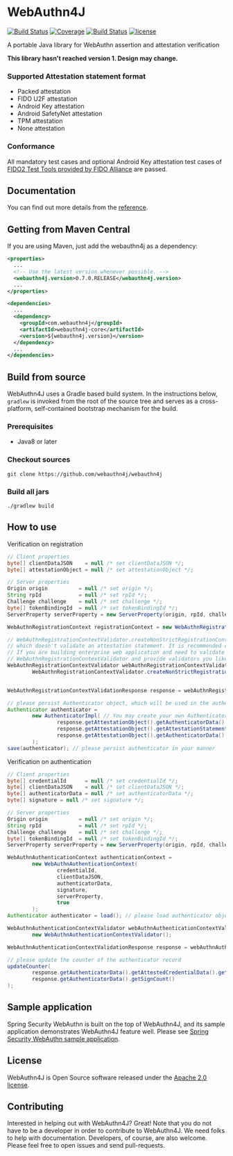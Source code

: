 # WebAuthn4J

[![Build Status](https://travis-ci.org/webauthn4j/webauthn4j.svg?branch=master)](https://travis-ci.org/webauthn4j/webauthn4j)
[![Coverage](https://sonarcloud.io/api/project_badges/measure?project=webauthn4j&metric=coverage)](https://sonarcloud.io/dashboard?id=webauthn4j)
[![Build Status](https://img.shields.io/maven-central/v/com.webauthn4j/webauthn4j-core.svg)](https://search.maven.org/#search%7Cga%7C1%7Cwebauthn4j)
[![license](https://img.shields.io/github/license/webauthn4j/webauthn4j.svg)](https://github.com/webauthn4j/webauthn4j/blob/master/LICENSE.txt)


A portable Java library for WebAuthn assertion and attestation verification

**This library hasn't reached version 1. Design may change.**

### Supported Attestation statement format

* Packed attestation
* FIDO U2F attestation
* Android Key attestation
* Android SafetyNet attestation
* TPM attestation
* None attestation

### Conformance

All mandatory test cases and optional Android Key attestation test cases of [FIDO2 Test Tools provided by FIDO Alliance](https://fidoalliance.org/certification/functional-certification/conformance/)
are passed.

## Documentation

You can find out more details from the [reference](https://webauthn4j.github.io/webauthn4j/en/).

## Getting from Maven Central

If you are using Maven, just add the webauthn4j as a dependency:

```xml
<properties>
  ...
  <!-- Use the latest version whenever possible. -->
  <webauthn4j.version>0.7.0.RELEASE</webauthn4j.version>
  ...
</properties>

<dependencies>
  ...
  <dependency>
    <groupId>com.webauthn4j</groupId>
    <artifactId>webauthn4j-core</artifactId>
    <version>${webauthn4j.version}</version>
  </dependency>
  ...
</dependencies>
```


## Build from source

WebAuthn4J uses a Gradle based build system.
In the instructions below, `gradlew` is invoked from the root of the source tree and serves as a cross-platform,
self-contained bootstrap mechanism for the build.

### Prerequisites

- Java8 or later

### Checkout sources

```
git clone https://github.com/webauthn4j/webauthn4j
```

### Build all jars

```
./gradlew build
```

## How to use

Verification on registration
```java 
// Client properties
byte[] clientDataJSON    = null /* set clientDataJSON */;
byte[] attestationObject = null /* set attestationObject */;

// Server properties
Origin origin          = null /* set origin */;
String rpId            = null /* set rpId */;
Challenge challenge    = null /* set challenge */;
byte[] tokenBindingId  = null /* set tokenBindingId */;
ServerProperty serverProperty = new ServerProperty(origin, rpId, challenge, tokenBindingId);

WebAuthnRegistrationContext registrationContext = new WebAuthnRegistrationContext(clientDataJSON, attestationObject, serverProperty, false);

// WebAuthnRegistrationContextValidator.createNonStrictRegistrationContextValidator() returns a WebAuthnRegistrationContextValidator instance
// which doesn't validate an attestation statement. It is recommended configuration for most web application.
// If you are building enterprise web application and need to validate the attestation statement, use the constructor of 
// WebAuthnRegistrationContextValidator and provide validators you like
WebAuthnRegistrationContextValidator webAuthnRegistrationContextValidator =
        WebAuthnRegistrationContextValidator.createNonStrictRegistrationContextValidator();


WebAuthnRegistrationContextValidationResponse response = webAuthnRegistrationContextValidator.validate(registrationContext);

// please persist Authenticator object, which will be used in the authentication process.
Authenticator authenticator =
        new AuthenticatorImpl( // You may create your own Authenticator implementation to save friendly authenticator name
                response.getAttestationObject().getAuthenticatorData().getAttestedCredentialData(),
                response.getAttestationObject().getAttestationStatement(),
                response.getAttestationObject().getAuthenticatorData().getSignCount()
        );
save(authenticator); // please persist authenticator in your manner
```

Verification on authentication
```java 
// Client properties
byte[] credentialId      = null /* set credentialId */;
byte[] clientDataJSON    = null /* set clientDataJSON */;
byte[] authenticatorData = null /* set authenticatorData */;
byte[] signature = null /* set signature */;

// Server properties
Origin origin          = null /* set origin */;
String rpId            = null /* set rpId */;
Challenge challenge    = null /* set challenge */;
byte[] tokenBindingId  = null /* set tokenBindingId */;
ServerProperty serverProperty = new ServerProperty(origin, rpId, challenge, tokenBindingId);

WebAuthnAuthenticationContext authenticationContext =
        new WebAuthnAuthenticationContext(
                credentialId,
                clientDataJSON,
                authenticatorData,
                signature,
                serverProperty,
                true
        );
Authenticator authenticator = load(); // please load authenticator object persisted in the registration process in your manner

WebAuthnAuthenticationContextValidator webAuthnAuthenticationContextValidator =
        new WebAuthnAuthenticationContextValidator();

WebAuthnAuthenticationContextValidationResponse response = webAuthnAuthenticationContextValidator.validate(authenticationContext, authenticator);

// please update the counter of the authenticator record
updateCounter(
        response.getAuthenticatorData().getAttestedCredentialData().getCredentialId(),
        response.getAuthenticatorData().getSignCount()
);
```

## Sample application

Spring Security WebAuthn is built on the top of WebAuthn4J, and its sample application demonstrates WebAuthn4J feature well.
Please see [Spring Security WebAuthn sample application](https://github.com/sharplab/spring-security-webauthn).

## License

WebAuthn4J is Open Source software released under the
[Apache 2.0 license](http://www.apache.org/licenses/LICENSE-2.0.html).

## Contributing

Interested in helping out with WebAuthn4J? Great! Note that you do not have to be a developer in order to contribute to
WebAuthn4J. We need folks to help with documentation. Developers, of course, are also welcome.
Please feel free to open issues and send pull-requests.
